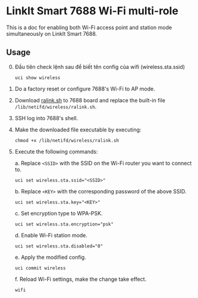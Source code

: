 # LinkIt Smart 7688 Wi-Fi multi-role

This is a doc for enabling both Wi-Fi access point and station mode simultaneously on LinkIt Smart 7688.

## Usage

0. Đầu tiên check lệnh sau để biết tên config của wifi (wireless.sta.ssid)

    ```
    uci show wireless
    ```
    
1. Do a factory reset or configure 7688's Wi-Fi to AP mode.

2. Download [ralink.sh](https://raw.githubusercontent.com/changyuheng/linkit-smart-7688-wifi-multi-role/master/files/lib/netifd/wireless/ralink.sh) to 7688 board and replace the built-in file `/lib/netifd/wireless/ralink.sh`.

3. SSH log into 7688's shell.

4. Make the downloaded file executable by executing:

    ```
    chmod +x /lib/netifd/wireless/ralink.sh
    ```

5. Execute the following commands:

    a. Replace `<SSID>` with the SSID on the Wi-Fi router you want to connect to.

    ```
    uci set wireless.sta.ssid="<SSID>"
    ```

    b. Replace `<KEY>` with the corresponding password of the above SSID.

    ```
    uci set wireless.sta.key="<KEY>"
    ```

    c. Set encryption type to WPA-PSK.

    ```
    uci set wireless.sta.encryption="psk"
    ```

    d. Enable Wi-Fi station mode.

    ```
    uci set wireless.sta.disabled="0"
    ```

    e. Apply the modified config.

    ```
    uci commit wireless
    ```

    f. Reload Wi-Fi settings, make the change take effect.

    ```
    wifi
    ```
